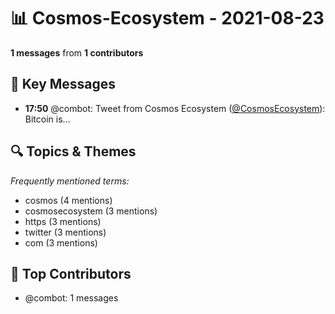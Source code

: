 # 📊 Cosmos-Ecosystem - 2021-08-23
**1 messages** from **1 contributors**

## 💬 Key Messages
- **17:50** @combot: Tweet from Cosmos Ecosystem ([@CosmosEcosystem](https://twitter.com/CosmosEcosystem)):
Bitcoin is...

## 🔍 Topics & Themes
*Frequently mentioned terms:*
- cosmos (4 mentions)
- cosmosecosystem (3 mentions)
- https (3 mentions)
- twitter (3 mentions)
- com (3 mentions)

## 👥 Top Contributors
- @combot: 1 messages